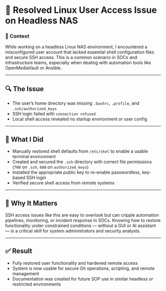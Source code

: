 # 💪 Resolved Linux User Access Issue on Headless NAS

### 🧠 Context

While working on a headless Linux NAS environment, I encountered a misconfigured user account that lacked essential shell configuration files and secure SSH access. This is a common scenario in SOCs and infrastructure teams, especially when dealing with automation tools like OpenMediaVault or Ansible.

---

## 🔍 The Issue

* The user’s home directory was missing `.bashrc`, `.profile`, and `.ssh/authorized_keys`
* SSH login failed with `connection refused`
* Local shell access revealed no startup environment or user config

---

## 🔧 What I Did

* Manually restored shell defaults from `/etc/skel` to enable a usable terminal environment
* Created and secured the `.ssh` directory with correct file permissions (`700` on `.ssh`, `600` on `authorized_keys`)
* Installed the appropriate public key to re-enable passwordless, key-based SSH login
* Verified secure shell access from remote systems

---

## 📘 Why It Matters

SSH access issues like this are easy to overlook but can cripple automation pipelines, monitoring, or incident response in SOCs. Knowing how to restore functionality under constrained conditions — without a GUI or AI assistant — is a critical skill for system administrators and security analysts.

---

## ✅ Result

* Fully restored user functionality and hardened remote access
* System is now usable for secure Git operations, scripting, and remote management
* Documentation was created for future SOP use in similar headless or restricted environments
